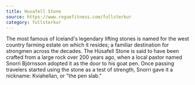 ```yaml
---
title: Husafell Stone
source: https://www.roguefitness.com/fullsterkur
category: fullsterkur
---
```

The most famous of Iceland's legendary lifting stones is named for the west country farming estate on which it resides; a familiar destination for strongmen across the decades. The Húsafell Stone is said to have been crafted from a large rock over 200 years ago, when a local pastor named Snorri Björnsson adopted it as the door to his goat pen. Once passing travelers started using the stone as a test of strength, Snorri gave it a nickname: Kviahellan, or "the pen slab."
